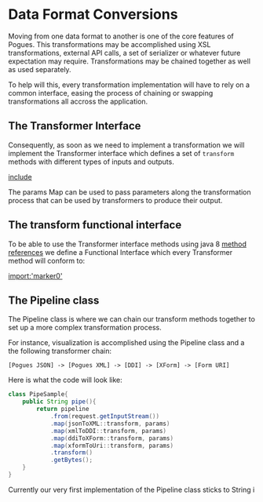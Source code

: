 # Data Format Conversions

Moving from one data format to another is one of the core features of Pogues. This transformations may be accomplished using XSL transformations, external API calls, a set of serializer or whatever future expectation may require. Transformations may be chained together as well as used separately.


To help will this, every transformation implementation will have to rely on a common interface, easing the process of chaining or swapping transformations all accross the application.

## The Transformer  Interface

Consequently, as soon as we need to implement a transformation we will implement the Transformer interface which defines a set of ```transform``` methods with different types of inputs and outputs.

[include](../../../src/main/java/fr/insee/pogues/transforms/Transformer.java)

The params Map can be used to pass parameters along the transformation process that can be used by transformers to produce their output.

## The transform functional interface

To be able to use the Transformer interface methods using java 8 [method references](https://docs.oracle.com/javase/tutorial/java/javaOO/methodreferences.html) we define a Functional Interface which every Transformer method will conform to:

[import:'marker0'](../../../src/main/java/fr/insee/pogues/transforms/PipeLine.java)

## The Pipeline class

The Pipeline class is where we can chain our transform methods together to set up a more complex transformation process.

For instance, visualization is accomplished using the Pipeline class and a the following transformer chain:

```[Pogues JSON] -> [Pogues XML] -> [DDI] -> [XForm] -> [Form URI]```

Here is what the code will look like:
```java
class PipeSample{
    public String pipe(){
        return pipeline
            .from(request.getInputStream())
            .map(jsonToXML::transform, params)
            .map(xmlToDDI::transform, params)
            .map(ddiToXForm::transform, params)
            .map(xformToUri::transform, params)
            .transform()
            .getBytes();
    }
}
``` 

Currently our very first implementation of the Pipeline class sticks to String i